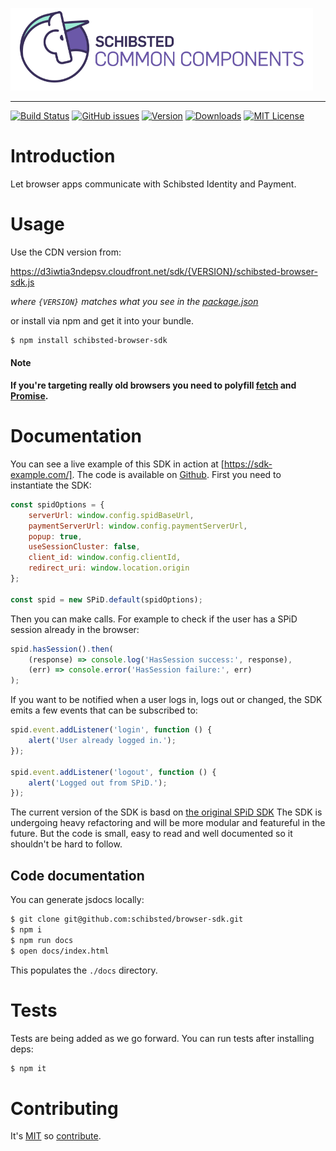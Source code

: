 ![Schibsted Common Components Logo](cc-logo.png)

---

[![Build Status](https://travis-ci.org/schibsted/browser-sdk.svg?branch=master)](https://travis-ci.org/schibsted/browser-sdk)
[![GitHub issues](https://img.shields.io/github/issues/schibsted/browser-sdk.svg)](https://github.com/schibsted/browser-sdk/issues)
[![Version](https://img.shields.io/npm/v/schibsted-browser-sdk.svg?style=flat-square)](http://npm.im/schibsted-browser-sdk)
[![Downloads](https://img.shields.io/npm/dm/schibsted-browser-sdk.svg?style=flat-square)](http://npm-stat.com/charts.html?package=schibsted-browser-sdk&from=2017-01-01)
[![MIT License](https://img.shields.io/npm/l/schibsted-browser-sdk.svg?style=flat-square)](http://opensource.org/licenses/MIT)

# Introduction

Let browser apps communicate with Schibsted Identity and Payment.

# Usage

Use the CDN version from:

https://d3iwtia3ndepsv.cloudfront.net/sdk/{VERSION}/schibsted-browser-sdk.js

*where `{VERSION}` matches what you see in the [package.json](./package.json)*

or install via npm and get it into your bundle.

```bash
$ npm install schibsted-browser-sdk
```

#### Note

**If you're targeting really old browsers you need to polyfill [fetch](https://github.com/github/fetch)
and [Promise](https://github.com/stefanpenner/es6-promise).**

# Documentation

You can see a live example of this SDK in action at [https://sdk-example.com/].
The code is available on [Github](https://github.com/schibsted/sdk-example).
First you need to instantiate the SDK:

```javascript
const spidOptions = {
    serverUrl: window.config.spidBaseUrl,
    paymentServerUrl: window.config.paymentServerUrl,
    popup: true,
    useSessionCluster: false,
    client_id: window.config.clientId,
    redirect_uri: window.location.origin
};

const spid = new SPiD.default(spidOptions);
```

Then you can make calls. For example to check if the user has a SPiD session already in the browser:

```javascript
spid.hasSession().then(
    (response) => console.log('HasSession success:', response),
    (err) => console.error('HasSession failure:', err)
);
```

If you want to be notified when a user logs in, logs out or changed, the SDK emits a few events that
can be subscribed to:

```javascript
spid.event.addListener('login', function () {
    alert('User already logged in.');
});

spid.event.addListener('logout', function () {
    alert('Logged out from SPiD.');
});
````

The current version of the SDK is basd on [the original SPiD SDK](https://github.com/schibsted/sdk-js)
The SDK is undergoing heavy refactoring and will be more modular and featureful in the future.
But the code is small, easy to read and well documented so it shouldn't be hard to follow.

## Code documentation

You can generate jsdocs locally:

```bash
$ git clone git@github.com:schibsted/browser-sdk.git
$ npm i
$ npm run docs
$ open docs/index.html
```

This populates the `./docs` directory.

# Tests

Tests are being added as we go forward.
You can run tests after installing deps:

```bash
$ npm it
```

# Contributing

It's [MIT](LICENCE.md) so [contribute](CONTRIBUTING.md).
